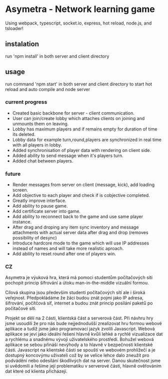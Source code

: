 # Asymetra - Network learning game
Using webpack, typescript, socket.io, express, hot reload, node.js, and tsloader!

## instalation

run 'npm install' in both server and client directory

## usage
run command 'npm start' in both server and client directory to start hot reload and auto compile and node server

### current progress
- Created basic backbone for server - client communication.
- User can join/create lobby which attaches clients on joining and unmounts them on leaving.
- Lobby has maximum players and if remains empty for duration of time its deleted.
- Lobby data for example turn,round,players are synchronized in real time with all players in lobby.
- Added synchronisation of player data with rendering on client side.
- Added ability to send message when it's players turn.
- Added chat between players.

### future

- Render messages from server on client (message, kick), add loading screen.
- Add objective to each player and check if is cobjective completed.
- Greatly improve interface.
- Add ability to pause game.
- Add certificate server into game.
- Add ability to reconnect back to the game and use same player instance.
- After drag and droping any item sync inventory and message attachments with actual server data after drag and drop (removes possibility of desync)
- Introduce hardcore mode to the game which will use IP addresses instead of names and will take more realistic aproach. 
- Add ability to reset round after one of players win.

### CZ

Asymetra je výuková hra, která má pomoci studentům počítačových síti pochopit princip šifrování a útoku man-in-the-middle vizuální formou.

Cílová skupina jsou především studenti počítačových sítí ale i široká veřejnost. Předpokládáme že žáci budou znát pojmi jako IP adresa, šifrování, počítčová síť, internet a budou znát princip posílání paketů po počítačové síti. 

Projekt se dělí na 2 části, klientská část a serverová část. Při návhru hry jsme usoudili že pro nás bude nejjednodušší zrealizovat hru formou webové aplikace a tudíž jsme jako programovací jazyk zvolili Javascript. Webová aplikace se jeví jako ideální řešení hlavně kvůli lehké a rychlé vizualizace dat a rychlému a snadnému vývoji uživatelského prostředí. Bohužel webová aplikace se sebou přináší nevýhody a to hlavně v bezpečnosti klientské části. Javascript na klientské části se spouští ve webovém prohlížečí a je dostupný koncovýmu uživateli což by se velice lehce dalo zneužít pro podvádění nebo odesílání škodlivých dat na server. Danou skutečnost jsme si uvědomili a řešíme její problematiku v serverové části, hlavně ověřováním dat které od klienta přicházejí.



